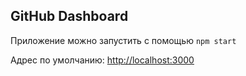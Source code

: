 ## GitHub Dashboard

Приложение можно запустить с помощью `npm start`

Адрес по умолчанию: [http://localhost:3000](http://localhost:3000)